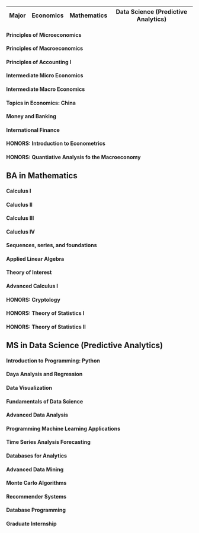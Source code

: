 |Major| Economics| Mathematics | Data Science (Predictive Analytics)
|----|----|----|----|

#### Principles of Microeconomics
#### Principles of Macroeconomics
#### Principles of Accounting I
#### Intermediate Micro Economics
#### Intermediate Macro Economics
#### Topics in Economics: China
#### Money and Banking
#### International Finance
#### HONORS: Introduction to Econometrics
#### HONORS: Quantiative Analysis fo the Macroeconomy

## BA in Mathematics
#### Calculus I
#### Caluclus II
#### Calculus III
#### Caluclus IV
#### Sequences, series, and foundations
#### Applied Linear Algebra
#### Theory of Interest
#### Advanced Calculus I
#### HONORS: Cryptology
#### HONORS: Theory of Statistics I
#### HONORS: Theory of Statistics II

## MS in Data Science (Predictive Analytics)
#### Introduction to Programming: Python
#### Daya Analysis and Regression
#### Data Visualization
#### Fundamentals of Data Science
#### Advanced Data Analysis
#### Programming Machine Learning Applications
#### Time Series Analysis Forecasting
#### Databases for Analytics
#### Advanced Data Mining
#### Monte Carlo Algorithms
#### Recommender Systems
#### Database Programming
#### Graduate Internship
